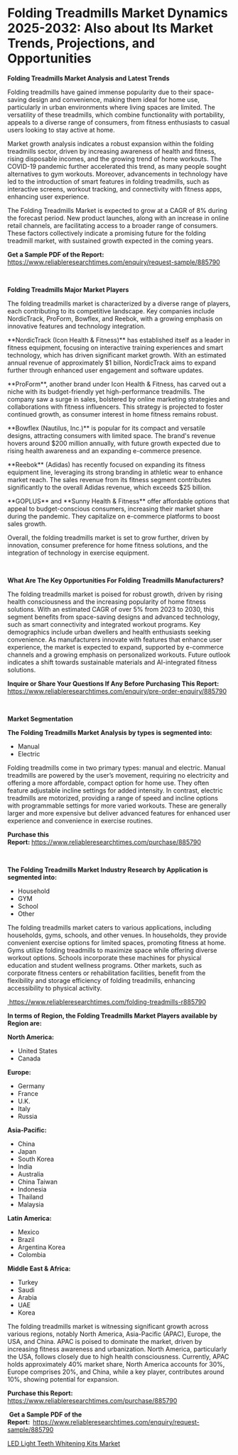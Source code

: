 <p><h1>Folding Treadmills Market Dynamics 2025-2032: Also about Its Market Trends, Projections, and Opportunities</h1></p><p><strong>Folding Treadmills Market Analysis and Latest Trends</strong></p>
<p><p>Folding treadmills have gained immense popularity due to their space-saving design and convenience, making them ideal for home use, particularly in urban environments where living spaces are limited. The versatility of these treadmills, which combine functionality with portability, appeals to a diverse range of consumers, from fitness enthusiasts to casual users looking to stay active at home.</p><p>Market growth analysis indicates a robust expansion within the folding treadmills sector, driven by increasing awareness of health and fitness, rising disposable incomes, and the growing trend of home workouts. The COVID-19 pandemic further accelerated this trend, as many people sought alternatives to gym workouts. Moreover, advancements in technology have led to the introduction of smart features in folding treadmills, such as interactive screens, workout tracking, and connectivity with fitness apps, enhancing user experience.</p><p>The Folding Treadmills Market is expected to grow at a CAGR of 8% during the forecast period. New product launches, along with an increase in online retail channels, are facilitating access to a broader range of consumers. These factors collectively indicate a promising future for the folding treadmill market, with sustained growth expected in the coming years.</p></p>
<p><strong>Get a Sample PDF of the Report:&nbsp;</strong> <a href="https://www.reliableresearchtimes.com/enquiry/request-sample/885790?utm_campaign=2035&utm_medium=2&utm_source=Github&utm_content=ia&utm_term=08022025&utm_id=folding-treadmills">https://www.reliableresearchtimes.com/enquiry/request-sample/885790</a></p>
<p>&nbsp;</p>
<p><strong>Folding Treadmills Major Market Players</strong></p>
<p><p>The folding treadmills market is characterized by a diverse range of players, each contributing to its competitive landscape. Key companies include NordicTrack, ProForm, Bowflex, and Reebok, with a growing emphasis on innovative features and technology integration.</p><p>**NordicTrack (Icon Health & Fitness)** has established itself as a leader in fitness equipment, focusing on interactive training experiences and smart technology, which has driven significant market growth. With an estimated annual revenue of approximately $1 billion, NordicTrack aims to expand further through enhanced user engagement and software updates.</p><p>**ProForm**, another brand under Icon Health & Fitness, has carved out a niche with its budget-friendly yet high-performance treadmills. The company saw a surge in sales, bolstered by online marketing strategies and collaborations with fitness influencers. This strategy is projected to foster continued growth, as consumer interest in home fitness remains robust.</p><p>**Bowflex (Nautilus, Inc.)** is popular for its compact and versatile designs, attracting consumers with limited space. The brand's revenue hovers around $200 million annually, with future growth expected due to rising health awareness and an expanding e-commerce presence.</p><p>**Reebok** (Adidas) has recently focused on expanding its fitness equipment line, leveraging its strong branding in athletic wear to enhance market reach. The sales revenue from its fitness segment contributes significantly to the overall Adidas revenue, which exceeds $25 billion.</p><p>**GOPLUS** and **Sunny Health & Fitness** offer affordable options that appeal to budget-conscious consumers, increasing their market share during the pandemic. They capitalize on e-commerce platforms to boost sales growth.</p><p>Overall, the folding treadmills market is set to grow further, driven by innovation, consumer preference for home fitness solutions, and the integration of technology in exercise equipment.</p></p>
<p>&nbsp;</p>
<p><strong>What Are The Key Opportunities For Folding Treadmills Manufacturers?</strong></p>
<p><p>The folding treadmills market is poised for robust growth, driven by rising health consciousness and the increasing popularity of home fitness solutions. With an estimated CAGR of over 5% from 2023 to 2030, this segment benefits from space-saving designs and advanced technology, such as smart connectivity and integrated workout programs. Key demographics include urban dwellers and health enthusiasts seeking convenience. As manufacturers innovate with features that enhance user experience, the market is expected to expand, supported by e-commerce channels and a growing emphasis on personalized workouts. Future outlook indicates a shift towards sustainable materials and AI-integrated fitness solutions.</p></p>
<p><strong>Inquire or Share Your Questions If Any Before Purchasing This Report:</strong> <a href="https://www.reliableresearchtimes.com/enquiry/pre-order-enquiry/885790?utm_campaign=2035&utm_medium=2&utm_source=Github&utm_content=ia&utm_term=08022025&utm_id=folding-treadmills">https://www.reliableresearchtimes.com/enquiry/pre-order-enquiry/885790</a></p>
<p>&nbsp;</p>
<p><strong>Market Segmentation</strong></p>
<p><strong>The Folding Treadmills Market Analysis by types is segmented into:</strong></p>
<p><ul><li>Manual</li><li>Electric</li></ul></p>
<p><p>Folding treadmills come in two primary types: manual and electric. Manual treadmills are powered by the user’s movement, requiring no electricity and offering a more affordable, compact option for home use. They often feature adjustable incline settings for added intensity. In contrast, electric treadmills are motorized, providing a range of speed and incline options with programmable settings for more varied workouts. These are generally larger and more expensive but deliver advanced features for enhanced user experience and convenience in exercise routines.</p></p>
<p><strong>Purchase this Report:&nbsp;</strong><a href="https://www.reliableresearchtimes.com/purchase/885790?utm_campaign=2035&utm_medium=2&utm_source=Github&utm_content=ia&utm_term=08022025&utm_id=folding-treadmills">https://www.reliableresearchtimes.com/purchase/885790</a></p>
<p>&nbsp;</p>
<p><strong>The Folding Treadmills Market Industry Research by Application is segmented into:</strong></p>
<p><ul><li>Household</li><li>GYM</li><li>School</li><li>Other</li></ul></p>
<p><p>The folding treadmills market caters to various applications, including households, gyms, schools, and other venues. In households, they provide convenient exercise options for limited spaces, promoting fitness at home. Gyms utilize folding treadmills to maximize space while offering diverse workout options. Schools incorporate these machines for physical education and student wellness programs. Other markets, such as corporate fitness centers or rehabilitation facilities, benefit from the flexibility and storage efficiency of folding treadmills, enhancing accessibility to physical activity.</p></p>
<p><a href="https://www.reliableresearchtimes.com/folding-treadmills-r885790?utm_campaign=2035&utm_medium=2&utm_source=Github&utm_content=ia&utm_term=08022025&utm_id=folding-treadmills">&nbsp;https://www.reliableresearchtimes.com/folding-treadmills-r885790</a></p>
<p><strong>In terms of Region, the Folding Treadmills Market Players available by Region are:</strong></p>
<p>
    <p> <strong> North America: </strong>
        <ul>
            <li>United States</li>
            <li>Canada</li>
        </ul>
        </p> 
    <p> <strong> Europe: </strong>
        <ul>
            <li>Germany</li>
            <li>France</li>
            <li>U.K.</li>
            <li>Italy</li>
            <li>Russia</li>
        </ul>
        </p> 
    <p> <strong> Asia-Pacific: </strong>
        <ul>
            <li>China</li>
            <li>Japan</li>
            <li>South Korea</li>
            <li>India</li>
            <li>Australia</li>
            <li>China Taiwan</li>
            <li>Indonesia</li>
            <li>Thailand</li>
            <li>Malaysia</li>
        </ul>
        </p> 
    <p> <strong> Latin America: </strong>
        <ul>
            <li>Mexico</li>
            <li>Brazil</li>
            <li>Argentina Korea</li>
            <li>Colombia</li>
        </ul>
        </p> 
    <p> <strong> Middle East & Africa: </strong>
        <ul>
            <li>Turkey</li>
            <li>Saudi</li>
            <li>Arabia</li>
            <li>UAE</li>
            <li>Korea</li>
        </ul>
    </p>
    </p>
<p><p>The folding treadmills market is witnessing significant growth across various regions, notably North America, Asia-Pacific (APAC), Europe, the USA, and China. APAC is poised to dominate the market, driven by increasing fitness awareness and urbanization. North America, particularly the USA, follows closely due to high health consciousness. Currently, APAC holds approximately 40% market share, North America accounts for 30%, Europe comprises 20%, and China, while a key player, contributes around 10%, showing potential for expansion.</p></p>
<p><strong>Purchase this Report: </strong><a href="https://www.reliableresearchtimes.com/purchase/885790?utm_campaign=2035&utm_medium=2&utm_source=Github&utm_content=ia&utm_term=08022025&utm_id=folding-treadmills">https://www.reliableresearchtimes.com/purchase/885790</a></p>
<p>&nbsp;<strong>Get a Sample PDF of the Report:&nbsp;&nbsp;</strong><a href="https://www.reliableresearchtimes.com/enquiry/request-sample/885790?utm_campaign=2035&utm_medium=2&utm_source=Github&utm_content=ia&utm_term=08022025&utm_id=folding-treadmills">https://www.reliableresearchtimes.com/enquiry/request-sample/885790</a></p>
<p><strong></strong></p>
<p><p><a href="https://github.com/GenaGaines34/Market-Research-Report-List-1/blob/main/led-light-teeth-whitening-kits-market.md?utm_campaign=2035&utm_medium=2&utm_source=Github&utm_content=ia&utm_term=08022025&utm_id=folding-treadmills">LED Light Teeth Whitening Kits Market</a></p></p>